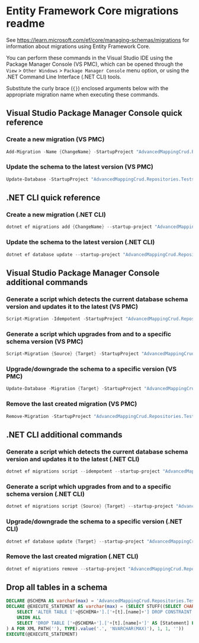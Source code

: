 # Entity Framework Core migrations readme

See <https://learn.microsoft.com/ef/core/managing-schemas/migrations> for information about migrations
using Entity Framework Core.

You can perform these commands in the Visual Studio IDE using the Package Manager Console (VS PMC), which can
be opened through the `View` > `Other Windows` > `Package Manager Console` menu option, or using the .NET
Command Line Interface (.NET CLI) tools.

Substitute the curly brace (`{}`) enclosed arguments below with the appropriate migration name when
executing these commands.

## Visual Studio Package Manager Console quick reference

### Create a new migration (VS PMC)

```powershell
Add-Migration -Name {ChangeName} -StartupProject "AdvancedMappingCrud.Repositories.Tests.Api" -Project "AdvancedMappingCrud.Repositories.Tests.Infrastructure"
```

### Update the schema to the latest version (VS PMC)

```powershell
Update-Database -StartupProject "AdvancedMappingCrud.Repositories.Tests.Api" -Project "AdvancedMappingCrud.Repositories.Tests.Infrastructure"
```

## .NET CLI quick reference

### Create a new migration (.NET CLI)

```powershell
dotnet ef migrations add {ChangeName} --startup-project "AdvancedMappingCrud.Repositories.Tests.Api" --project "AdvancedMappingCrud.Repositories.Tests.Infrastructure"
```

### Update the schema to the latest version (.NET CLI)

```powershell
dotnet ef database update --startup-project "AdvancedMappingCrud.Repositories.Tests.Api" --project "AdvancedMappingCrud.Repositories.Tests.Infrastructure"
```

## Visual Studio Package Manager Console additional commands

### Generate a script which detects the current database schema version and updates it to the latest (VS PMC)

```powershell
Script-Migration -Idempotent -StartupProject "AdvancedMappingCrud.Repositories.Tests.Api" -Project "AdvancedMappingCrud.Repositories.Tests.Infrastructure"
```

### Generate a script which upgrades from and to a specific schema version (VS PMC)

```powershell
Script-Migration {Source} {Target} -StartupProject "AdvancedMappingCrud.Repositories.Tests.Api" -Project "AdvancedMappingCrud.Repositories.Tests.Infrastructure"
```

### Upgrade/downgrade the schema to a specific version (VS PMC)

```powershell
Update-Database -Migration {Target} -StartupProject "AdvancedMappingCrud.Repositories.Tests.Api" -Project "AdvancedMappingCrud.Repositories.Tests.Infrastructure"
```

### Remove the last created migration (VS PMC)

```powershell
Remove-Migration -StartupProject "AdvancedMappingCrud.Repositories.Tests.Api" -Project "AdvancedMappingCrud.Repositories.Tests.Infrastructure"
```

## .NET CLI additional commands

### Generate a script which detects the current database schema version and updates it to the latest (.NET CLI)

```powershell
dotnet ef migrations script --idempotent --startup-project "AdvancedMappingCrud.Repositories.Tests.Api" --project "AdvancedMappingCrud.Repositories.Tests.Infrastructure"
```

### Generate a script which upgrades from and to a specific schema version (.NET CLI)

```powershell
dotnet ef migrations script {Source} {Target} --startup-project "AdvancedMappingCrud.Repositories.Tests.Api" --project "AdvancedMappingCrud.Repositories.Tests.Infrastructure"
```

### Upgrade/downgrade the schema to a specific version (.NET CLI)

```powershell
dotnet ef database update {Target} --startup-project "AdvancedMappingCrud.Repositories.Tests.Api" --project "AdvancedMappingCrud.Repositories.Tests.Infrastructure"
```

### Remove the last created migration (.NET CLI)

```powershell
dotnet ef migrations remove --startup-project "AdvancedMappingCrud.Repositories.Tests.Api" --project "AdvancedMappingCrud.Repositories.Tests.Infrastructure"
```

## Drop all tables in a schema

```sql
DECLARE @SCHEMA AS varchar(max) = 'AdvancedMappingCrud.Repositories.Tests'
DECLARE @EXECUTE_STATEMENT AS varchar(max) = (SELECT STUFF((SELECT CHAR(13) + CHAR(10) + [Statement] FROM (
    SELECT 'ALTER TABLE ['+@SCHEMA+'].['+[t].[name]+'] DROP CONSTRAINT ['+[fk].[name]+']' AS [Statement] FROM [sys].[foreign_keys] AS [fk] INNER JOIN [sys].[tables] AS [t] ON [t].[object_id] = [fk].[parent_object_id] INNER JOIN [sys].[schemas] AS [s] ON [s].[schema_id] = [t].[schema_id] WHERE [s].[name] = @SCHEMA
    UNION ALL
    SELECT 'DROP TABLE ['+@SCHEMA+'].['+[t].[name]+']' AS [Statement] FROM [sys].[tables] AS [t] INNER JOIN [sys].[schemas] AS [s] ON [s].[schema_id] = [t].[schema_id] WHERE [s].[name] = @SCHEMA
) A FOR XML PATH(''), TYPE).value('.', 'NVARCHAR(MAX)'), 1, 1, ''))
EXECUTE(@EXECUTE_STATEMENT)
```
